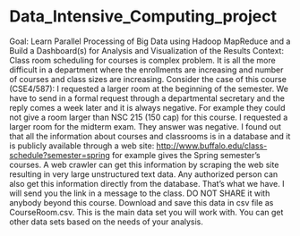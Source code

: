 # Data_Intensive_Computing_project
Goal: Learn Parallel Processing of Big Data using Hadoop MapReduce and a Build a Dashboard(s) for Analysis and Visualization of the Results Context: Class room scheduling for courses is complex problem. It is all the more difficult in a department where the enrollments are increasing and number of courses and class sizes are increasing. Consider the case of this course (CSE4/587): I requested a larger room at the beginning of the semester. We have to send in a formal request through a departmental secretary and the reply comes a week later and it is always negative. For example they could not give a room larger than NSC 215 (150 cap) for this course. I requested a larger room for the midterm exam. They answer was negative. I found out that all the information about courses and classrooms is in a database and it is publicly available through a web site: http://www.buffalo.edu/class-schedule?semester=spring for example gives the Spring semester’s courses. A web crawler can get this information by scraping the web site resulting in very large unstructured text data. Any authorized person can also get this information directly from the database. That’s what we have. I will send you the link in a message to the class. DO NOT SHARE it with anybody beyond this course. Download and save this data in csv file as CourseRoom.csv. This is the main data set you will work with. You can get other data sets based on the needs of your analysis.
